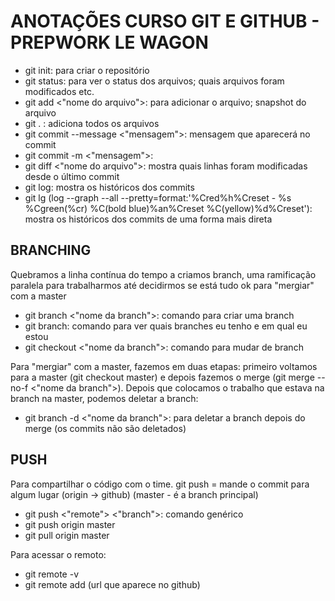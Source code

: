 # ANOTAÇÕES CURSO GIT E GITHUB - PREPWORK LE WAGON

- git init: para criar o repositório 
- git status: para ver o status dos arquivos; quais arquivos foram modificados etc.
- git add <"nome do arquivo">:  para adicionar o arquivo; snapshot do arquivo
- git . : adiciona todos os arquivos
- git commit --message <"mensagem">: mensagem que aparecerá no commit 
- git commit -m <"mensagem">: 
- git diff <"nome do arquivo">: mostra quais linhas foram modificadas desde o último commit
- git log: mostra os históricos dos commits
- git lg (log --graph --all --pretty=format:'%Cred%h%Creset - %s %Cgreen(%cr) %C(bold blue)%an%Creset %C(yellow)%d%Creset'): mostra os históricos dos commits de uma forma mais direta 



## BRANCHING 

Quebramos a linha contínua do tempo a criamos branch, uma ramificação paralela para trabalharmos até decidirmos se está tudo ok para "mergiar" com a master 

- git branch <"nome da branch">: comando para criar uma branch
- git branch: comando para ver quais branches eu tenho e em qual eu estou
- git checkout <"nome da branch">: comando para mudar de branch

Para "mergiar" com a master, fazemos em duas etapas: primeiro voltamos para a master (git checkout master) e depois fazemos o merge (git merge --no-f <"nome da branch">). Depois que colocamos o trabalho que estava na branch na master, podemos deletar a branch:

- git branch -d <"nome da branch">: para deletar a branch depois do merge (os commits não são deletados)

## PUSH

Para compartilhar o código com o time. git push = mande o commit para algum lugar (origin -> github) (master - é a branch principal)

- git push <"remote"> <"branch">: comando genérico
- git push origin master
- git pull origin master

Para acessar o remoto: 

- git remote -v
- git remote add (url que aparece no github)

